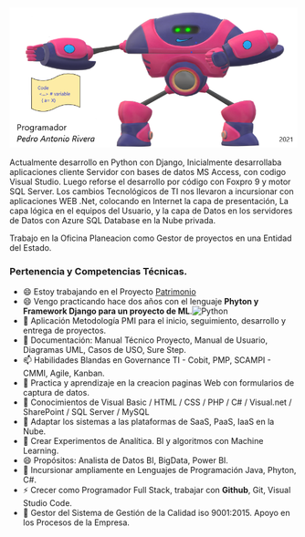 <img src="Banner_Git.png" alt="Girl in a jacket">

Actualmente desarrollo en Python con Django, 
Inicialmente desarrollaba aplicaciones cliente Servidor con bases de datos MS Access, con codigo Visual Studio.
Luego reforse el desarrollo por código con Foxpro 9 y motor SQL Server.
Los cambios Tecnológicos de TI nos llevaron a incursionar con aplicaciones WEB .Net, colocando en Internet la capa de presentación,
La capa lógica en el equipos del Usuario, y la capa de Datos en los servidores de Datos con Azure SQL Database en la Nube privada. 

Trabajo en la Oficina Planeacion como Gestor de proyectos en una Entidad del Estado.

### Pertenencia y Competencias Técnicas.

- 😄 Estoy trabajando en el Proyecto <a href="https://softterier.github.io/Protopito-PGN/">Patrimonio</a>
- 😄 Vengo practicando hace dos años con el lenguaje **Phyton y Framework Django para un proyecto de ML**.![Python](https://img.shields.io/badge/python-3670A0?style=for-the-badge&logo=python&logoColor=ffdd54) </a> 
- 🔭 Aplicación Metodología PMI para el inicio, seguimiento, desarrollo y entrega de proyectos.
- 📝 Documentación: Manual Técnico Proyecto, Manual de Usuario, Diagramas UML, Casos de USO, Sure Step. 
- 📫 Habilidades Blandas en Governance TI - Cobit, PMP, SCAMPI - CMMI, Agile, Kanban.
- 🌱 Practica y aprendizaje en la creacion paginas Web con formularios de captura de datos.
- 💼 Conocimientos de Visual Basic / HTML / CSS / PHP / C# / Visual.net / SharePoint / SQL Server / MySQL
- 🤔 Adaptar los sistemas a las plataformas de SaaS, PaaS, IaaS en la Nube.
- 💬 Crear Experimentos de Analítica. BI y algoritmos con Machine Learning.
- 😄 Propósitos: Analista de Datos BI, BigData, Power BI.
- 👯 Incursionar ampliamente en Lenguajes de Programación Java, Phyton, C#.
- ⚡ Crecer como Programador Full Stack, trabajar con **Github**, Git, Visual Studio Code.
- 👋 Gestor del Sistema de Gestión de la Calidad iso 9001:2015. Apoyo en los Procesos de la Empresa.


